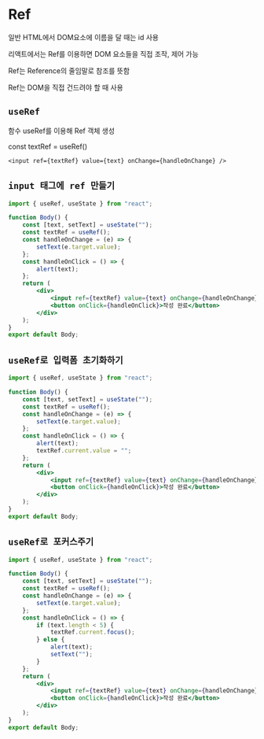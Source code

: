 # Ref
일반 HTML에서 DOM요소에 이름을 달 때는 id 사용

리액트에서는 Ref를 이용하면 DOM 요소들을 직접 조작, 제어 가능

Ref는 Reference의 줄임말로 참조를 뜻함

Ref는 DOM을 직접 건드려야 할 때 사용

## `useRef`
함수 useRef를 이용해 Ref 객체 생성

const textRef = useRef()

`<input ref={textRef} value={text} onChange={handleOnChange} />`

## `input 태그에 ref 만들기`
```jsx
import { useRef, useState } from "react";

function Body() {
    const [text, setText] = useState("");
    const textRef = useRef();
    const handleOnChange = (e) => {
        setText(e.target.value);
    };
    const handleOnClick = () => {
        alert(text);
    };
    return (
        <div>
            <input ref={textRef} value={text} onChange={handleOnChange} />
            <button onClick={handleOnClick}>작성 완료</button>
        </div>
    );
}
export default Body;
```

## `useRef로 입력폼 초기화하기`
```jsx
import { useRef, useState } from "react";

function Body() {
    const [text, setText] = useState("");
    const textRef = useRef();
    const handleOnChange = (e) => {
        setText(e.target.value);
    };
    const handleOnClick = () => {
        alert(text);
        textRef.current.value = "";
    };
    return (
        <div>
            <input ref={textRef} value={text} onChange={handleOnChange} />
            <button onClick={handleOnClick}>작성 완료</button>
        </div>
    );
}
export default Body;
```

## `useRef로 포커스주기`
```jsx
import { useRef, useState } from "react";

function Body() {
    const [text, setText] = useState("");
    const textRef = useRef();
    const handleOnChange = (e) => {
        setText(e.target.value);
    };
    const handleOnClick = () => {
        if (text.length < 5) {
            textRef.current.focus();
        } else {
            alert(text);
            setText("");
        }
    };
    return (
        <div>
            <input ref={textRef} value={text} onChange={handleOnChange} />
            <button onClick={handleOnClick}>작성 완료</button>
        </div>
    );
}
export default Body;
```